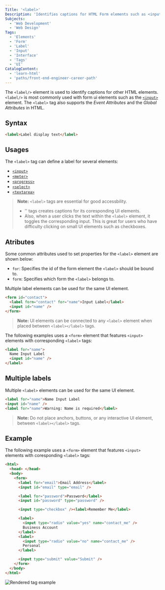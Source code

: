 ```yaml
---
Title: '<label>'
Description: 'Identifies captions for HTML Form elements such as <input> and other UI elements.'
Subjects:
  - 'Web Development'
  - 'Web Design'
Tags:
  - 'Elements'
  - 'Form'
  - 'Label'
  - 'Input'
  - 'Interface'
  - 'Tags'
  - 'UI'
CatalogContent:
  - 'learn-html'
  - 'paths/front-end-engineer-career-path'
---
```


The `<label/>` element is used to identify captions for other HTML elements. `<label/>` is most commonly used with form ui elements such as the [`<input>`](https://www.codecademy.com/resources/docs/html/elements/input/input.md) element. The `<label>` tag also supports the *Event Attributes* and the *Global Attributes* in HTML.

## Syntax

```html
<label>Label display text</label>
```

## Usages

The `<label>` tag can define a label for several elements:

- [`<input>`](../input/input.md)
- [`<meter>`](../meter/meter.md)
- [`<progress>`](../progressput/progress.md)
- [`<select>`](../select/select.md)
- [`<textarea>`](../textarea/textarea.md)

> **Note:** `<label>` tags are essential for good accessbility.
>
> - '<label>' tags creates captions for its coresponding UI elements.
> - Also, when a user clicks the text within the `<label>` element, it toggles the corresponding input. This is great for users who have difficulty clicking on small UI elements such as checkboxes.

## Atributes

Some common attributes used to set properties for the `<label>` element are shown below:

- `for`: Specifies the id of the form element the `<label>` should be bound to.
- `form`:  Specifies which form the `<label>` belongs to.

Multiple label elements can be used for the same UI element.

```html
<form id="contact">
  <label form="contact" for="name">Input Label</label>
  <input id="name" />
</form>
```

> **Note:** UI elements can be connected to any `<label>` element when placed between `<label></label>` tags.

The following examples uses a `<form>` element that features `<input>` elements with corresponding `<label>` tags:

```html
<label for="name">
  Name Input Label
  <input id="name" />
</label>
```

## Multiple labels

Multiple `<label>` elements can be used for the same UI element.

```html
<label for="name">Name Input Label
<input id="name" />
<label for="name">Warning: Name is required</label>
```

> **Note:** Do not place anchors, buttons, or any interactive UI element, between  `<label></label>` tags.

## Example

The following example uses a `<form>` element that features `<input>` elements with coresponding `<label>` tags:

```html
<html>
  <head> </head>
  <body>
    <form>
      <label for="email">Email Address</label>
      <input id="email" type="email" />

      <label for="password">Password</label>
      <input id="password" type="password" />

      <input type="checkbox" /><label>Remember Me</label>

      <label>
        <input type="radio" value="yes" name="contact_me" />
        Business Account
      </label>
      <label>
        <input type="radio" value="no" name="contact_me" />
        Personal
      </label>

      <input type="submit" value="Submit" />
    </form>
  </body>
</html>
```

![Rendered <input> tag example](https://raw.githubusercontent.com/Codecademy/docs/main/media/input-tag-example.png)
